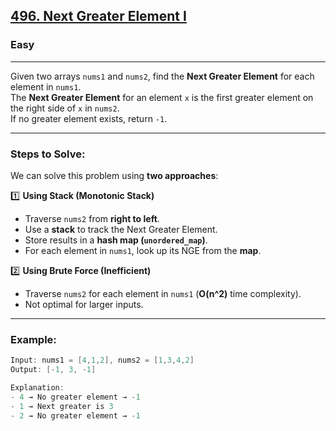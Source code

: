 ## [496. Next Greater Element I](https://leetcode.com/problems/next-greater-element-i/)
### Easy
---
Given two arrays `nums1` and `nums2`, find the **Next Greater Element** for each element in `nums1`.  
The **Next Greater Element** for an element `x` is the first greater element on the right side of `x` in `nums2`.  
If no greater element exists, return `-1`.

---

### **Steps to Solve:**
We can solve this problem using **two approaches**:

1️⃣ **Using Stack (Monotonic Stack)**
   - Traverse `nums2` from **right to left**.
   - Use a **stack** to track the Next Greater Element.
   - Store results in a **hash map (`unordered_map`)**.
   - For each element in `nums1`, look up its NGE from the **map**.

2️⃣ **Using Brute Force (Inefficient)**
   - Traverse `nums2` for each element in `nums1` (**O(n^2)** time complexity).
   - Not optimal for larger inputs.

---

### **Example:**
```cpp
Input: nums1 = [4,1,2], nums2 = [1,3,4,2]
Output: [-1, 3, -1]

Explanation:
- 4 → No greater element → -1
- 1 → Next greater is 3
- 2 → No greater element → -1

